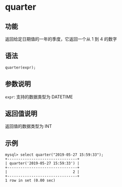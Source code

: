 # quarter

## 功能

返回给定日期值的一年的季度，它返回一个从 1 到 4 的数字

## 语法

```Haskell
quarter(expr);
```

## 参数说明

`expr`: 支持的数据类型为 DATETIME

## 返回值说明

返回值的数据类型为 INT

## 示例

```Plain Text
mysql> select quarter("2019-05-27 15:59:33");
+--------------------------------+
| quarter('2019-05-27 15:59:33') |
+--------------------------------+
|                              2 |
+--------------------------------+
1 row in set (0.00 sec)
```
